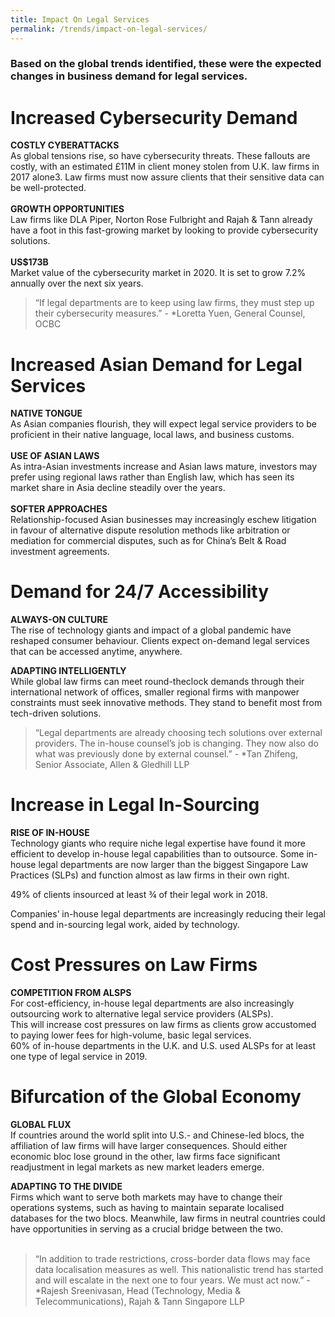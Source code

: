 ```yaml
---
title: Impact On Legal Services
permalink: /trends/impact-on-legal-services/
---
```

### Based on the global trends identified, these were the expected changes in business demand for legal services.

# Increased Cybersecurity Demand <br>
**COSTLY CYBERATTACKS** <br>
As global tensions rise, so have cybersecurity threats. These fallouts are costly, with an estimated £11M in client money stolen from U.K. law firms in 2017 alone3. Law firms must now assure clients that their sensitive data can be well-protected. <br> <br>
**GROWTH OPPORTUNITIES** <br>
Law firms like DLA Piper, Norton Rose Fulbright and Rajah & Tann already have a foot in this fast-growing market by looking to provide cybersecurity solutions. <br> <br>
**US$173B**<br>
Market value of the cybersecurity market in 2020. It is set to grow 7.2% annually over the next six years. <br>

> “If legal departments are to keep using law firms, they must step up their cybersecurity measures.” - *Loretta Yuen, General Counsel, OCBC

# Increased Asian Demand for Legal Services <br>

**NATIVE TONGUE** <br>
As Asian companies flourish, they will expect legal service providers to be proficient in their native language, local laws, and business customs. <br> <br>
**USE OF ASIAN LAWS** <br>
As intra-Asian investments increase and Asian laws mature, investors may prefer using regional laws rather than English law, which has seen its market share in Asia decline steadily over the years. <br> <br>
**SOFTER APPROACHES** <br>
Relationship-focused Asian businesses may increasingly eschew litigation in favour of alternative dispute resolution methods like arbitration or mediation for commercial disputes, such as for China’s Belt & Road investment agreements. <br>

# Demand for 24/7 Accessibility <br>
**ALWAYS-ON CULTURE** <br>
The rise of technology giants and impact of a global pandemic have reshaped consumer behaviour. Clients expect on-demand legal services that can be accessed anytime, anywhere. <br>

**ADAPTING INTELLIGENTLY** <br>
While global law firms can meet round-theclock demands through their international network of offices, smaller regional firms with manpower constraints must seek innovative methods. They stand to benefit most from tech-driven solutions. <br>

> “Legal departments are already choosing tech solutions over external providers. The in-house counsel’s job is changing. They now also do what was previously done by external counsel.” - *Tan Zhifeng, Senior Associate, Allen & Gledhill LLP

# Increase in Legal In-Sourcing <br>
**RISE OF IN-HOUSE**<br>
Technology giants who require niche legal expertise have found it more efficient to develop in-house legal capabilities than to outsource. Some in-house legal departments are now larger than the biggest Singapore Law Practices (SLPs) and function almost as law firms in their own right. <br>

49% of clients insourced at least ¾ of their legal work in 2018. <br>

Companies’ in-house legal departments are increasingly reducing their legal spend and in-sourcing legal work, aided by technology. <br>

# Cost Pressures on Law Firms <br>
**COMPETITION FROM ALSPS** <br>
For cost-efficiency, in-house legal departments are also increasingly outsourcing work to alternative legal service providers (ALSPs). <br>
This will increase cost pressures on law firms as clients grow accustomed to paying lower fees for high-volume, basic legal services. <br>
60% of in-house departments in the U.K. and U.S. used ALSPs for at least one type of legal service in 2019. <br>

# Bifurcation of the Global Economy <br>
**GLOBAL FLUX** <br>
If countries around the world split into U.S.- and Chinese-led blocs, the affiliation of law firms will have larger consequences. Should either economic bloc lose ground in the other, law firms face significant readjustment in legal markets as new market leaders emerge. <br>
 
**ADAPTING TO THE DIVIDE**<br>
Firms which want to serve both markets may have to change their operations systems, such as having to maintain separate localised databases for the two blocs. Meanwhile, law firms in neutral countries could have opportunities in serving as a crucial bridge between the two.<br> <br>

> “In addition to trade restrictions, cross-border data flows may face data localisation measures as well. This nationalistic trend has started and will escalate in the next one to four years. We must act now.” - *Rajesh Sreenivasan, Head (Technology, Media & Telecommunications), Rajah & Tann Singapore LLP
